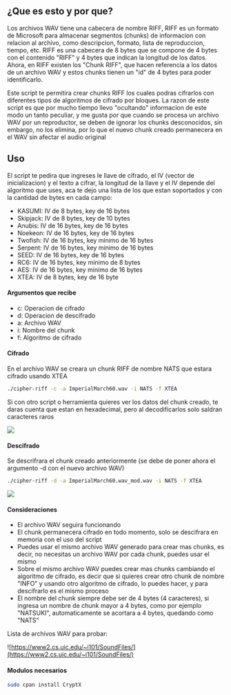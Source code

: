 ## ¿Que es esto y por que?

Los archivos WAV tiene una cabecera de nombre RIFF, RIFF es un formato de Microsoft para almacenar segmentos (chunks) de informacion con relacion al archivo, como descripcion, formato, lista de reproduccion, tiempo, etc.
RIFF es una cabecera de 8 bytes que se compone de 4 bytes con el contenido "RIFF" y 4 bytes que indican la longitud de los datos. Ahora, en RIFF existen los "Chunk RIFF",
que hacen referencia a los datos de un archivo WAV y estos chunks tienen un "id" de 4 bytes para poder identificarlo.

Este script te permitira crear chunks RIFF los cuales podras cifrarlos con diferentes tipos de algoritmos de cifrado por bloques. La razon de este script es que por mucho tiempo llevo "ocultando" informacion de este modo un tanto peculiar, y me gusta por que cuando se procesa un archivo WAV por un reproductor, se deben de ignorar los chunks desconocidos, sin embargo, no los elimina, por lo que el nuevo chunk creado permanecera en el WAV sin afectar el audio original

## Uso

El script te pedira que ingreses le llave de cifrado, el IV (vector de inicializacion) y el texto a cifrar, la longitud de la llave y el IV depende del algoritmo que uses, aca te dejo una lista de los que estan soportados y con la cantidad de bytes en cada campo:

- KASUMI: IV de 8 bytes, key de 16 bytes
- Skipjack: IV de 8 bytes, key de 10 bytes
- Anubis: IV de 16 bytes, key de 16 bytes
- Noekeon: IV de 16 bytes, key de 16 bytes
- Twofish: IV de 16 bytes, key minimo de 16 bytes
- Serpent: IV de 16 bytes, key minimo de 16 bytes
- SEED: IV de 16 bytes, key de 16 bytes 
- RC6: IV de 16 bytes, key minimo de 8 bytes
- AES: IV de 16 bytes, key minimo de 16 bytes
- XTEA: IV de 8 bytes, key de 16 byte 

#### Argumentos que recibe

- c: Operacion de cifrado
- d: Operacion de descifrado
- a: Archivo WAV
- i: Nombre del chunk
- f: Algoritmo de cifrado

#### Cifrado

En el archivo WAV se creara un chunk RIFF de nombre NATS que estara cifrado usando XTEA

```bash
./cipher-riff -c -a ImperialMarch60.wav -i NATS -f XTEA
```
Si con otro script o herramienta quieres ver los datos del chunk creado, te daras cuenta que estan en hexadecimal, pero al decodificarlos solo saldran caracteres raros

![](https://github.com/ic4rta/NatsukiWAV/blob/main/assets/chunks.png)

#### Descifrado

Se descrifrara el chunk creado anteriormente (se debe de poner ahora el argumento -d con el nuevo archivo WAV)

```bash
./cipher-riff -d -a ImperialMarch60.wav_mod.wav -i NATS -f XTEA
```

![](https://github.com/ic4rta/NatsukiWAV/blob/main/assets/descifrado.png)

#### Consideraciones

- El archivo WAV seguira funcionando
- El chunk permanecera cifrado en todo momento, solo se descifrara en memoria con el uso del script
- Puedes usar el mismo archivo WAV generado para crear mas chunks, es decir, no necesitas un archivo WAV por cada chunk, puedes usar el mismo
- Sobre el mismo archivo WAV puedes crear mas chunks cambiando el algoritmo de cifrado, es decir que si quieres crear otro chunk de nombre "INFO" y usando otro algoritmo de cifrado, lo puedes hacer, y para descifrarlo es el mismo proceso
- El nombre del chunk siempre debe ser de 4 bytes (4 caracteres), si ingresa un nombre de chunk mayor a 4 bytes, como por ejemplo "NATSUKI", automaticamente se acortara a 4 bytes, quedando como "NATS"

Lista de archivos WAV para probar:

![https://www2.cs.uic.edu/~i101/SoundFiles/](https://www2.cs.uic.edu/~i101/SoundFiles/)

#### Modulos necesarios

```bash
sudo cpan install CryptX
```
